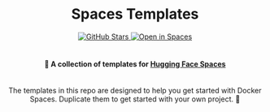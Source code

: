 <div align="center">
  <h1> Spaces Templates </h1>
  <a src="https://img.shields.io/github/stars/nateraw/spaces-docker-templates?style=social" href="https://github.com/nateraw/spaces-docker-templates" target="_blank">
    <img src="https://img.shields.io/github/stars/nateraw/spaces-docker-templates?style=social" alt="GitHub Stars">
  </a>
  <a src="https://img.shields.io/badge/%F0%9F%A4%97-Open%20in%20Spaces-blue" href="https://hf.co/spaces/nateraw/docker-templates">
    <img src="https://img.shields.io/badge/%F0%9F%A4%97-Open%20in%20Spaces-blue" alt="Open in Spaces">
  </a>
  </br>
  </br>
  <h4>🚀 A collection of templates for <a href="https://huggingface.co/spaces">Hugging Face Spaces</a></h4>
  </br>
  The templates in this repo are designed to help you get started with Docker Spaces. Duplicate them to get started with your own project. 🤗

</div>